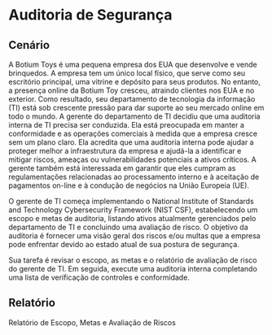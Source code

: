 <h1>Auditoria de Segurança</h1> 
<h2>Cenário</h2>
A Botium Toys é uma pequena empresa dos EUA que desenvolve e vende brinquedos. A empresa tem um único local físico, que serve como seu escritório principal, uma vitrine e depósito para seus produtos. No entanto, a presença online da Botium Toy cresceu, atraindo clientes nos EUA e no exterior. Como resultado, seu departamento de tecnologia da informação (TI) está sob crescente pressão para dar suporte ao seu mercado online em todo o mundo.
A gerente do departamento de TI decidiu que uma auditoria interna de TI precisa ser conduzida. Ela está preocupada em manter a conformidade e as operações comerciais à medida que a empresa cresce sem um plano claro. Ela acredita que uma auditoria interna pode ajudar a proteger melhor a infraestrutura da empresa e ajudá-la a identificar e mitigar riscos, ameaças ou vulnerabilidades potenciais a ativos críticos. A gerente também está interessada em garantir que eles cumpram as regulamentações relacionadas ao processamento interno e à aceitação de pagamentos on-line e à condução de negócios na União Europeia (UE).

O gerente de TI começa implementando o National Institute of Standards and Technology Cybersecurity Framework (NIST CSF), estabelecendo um escopo e metas de auditoria, listando ativos atualmente gerenciados pelo departamento de TI e concluindo uma avaliação de risco. O objetivo da auditoria é fornecer uma visão geral dos riscos e/ou multas que a empresa pode enfrentar devido ao estado atual de sua postura de segurança.

Sua tarefa é revisar o escopo, as metas e o relatório de avaliação de risco do gerente de TI. Em seguida, execute uma auditoria interna completando uma lista de verificação de controles e conformidade.
<h2>Relatório</h2>
<font style="vertical-align: inherit;">
<font style="vertical-align: inherit;">Relatório de Escopo, Metas e Avaliação de Riscos</font>
</font>
